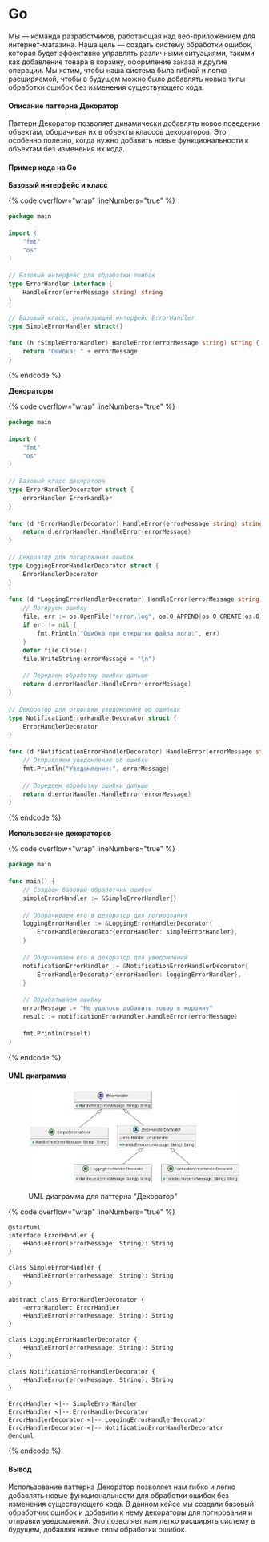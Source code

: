 # Go

Мы — команда разработчиков, работающая над веб-приложением для интернет-магазина. Наша цель — создать систему обработки ошибок, которая будет эффективно управлять различными ситуациями, такими как добавление товара в корзину, оформление заказа и другие операции. Мы хотим, чтобы наша система была гибкой и легко расширяемой, чтобы в будущем можно было добавлять новые типы обработки ошибок без изменения существующего кода.

#### Описание паттерна Декоратор

Паттерн Декоратор позволяет динамически добавлять новое поведение объектам, оборачивая их в объекты классов декораторов. Это особенно полезно, когда нужно добавить новые функциональности к объектам без изменения их кода.

#### Пример кода на Go

**Базовый интерфейс и класс**

{% code overflow="wrap" lineNumbers="true" %}
```go
package main

import (
	"fmt"
	"os"
)

// Базовый интерфейс для обработки ошибок
type ErrorHandler interface {
	HandleError(errorMessage string) string
}

// Базовый класс, реализующий интерфейс ErrorHandler
type SimpleErrorHandler struct{}

func (h *SimpleErrorHandler) HandleError(errorMessage string) string {
	return "Ошибка: " + errorMessage
}
```
{% endcode %}

**Декораторы**

{% code overflow="wrap" lineNumbers="true" %}
```go
package main

import (
	"fmt"
	"os"
)

// Базовый класс декоратора
type ErrorHandlerDecorator struct {
	errorHandler ErrorHandler
}

func (d *ErrorHandlerDecorator) HandleError(errorMessage string) string {
	return d.errorHandler.HandleError(errorMessage)
}

// Декоратор для логирования ошибок
type LoggingErrorHandlerDecorator struct {
	ErrorHandlerDecorator
}

func (d *LoggingErrorHandlerDecorator) HandleError(errorMessage string) string {
	// Логируем ошибку
	file, err := os.OpenFile("error.log", os.O_APPEND|os.O_CREATE|os.O_WRONLY, 0644)
	if err != nil {
		fmt.Println("Ошибка при открытии файла лога:", err)
	}
	defer file.Close()
	file.WriteString(errorMessage + "\n")

	// Передаем обработку ошибки дальше
	return d.errorHandler.HandleError(errorMessage)
}

// Декоратор для отправки уведомлений об ошибках
type NotificationErrorHandlerDecorator struct {
	ErrorHandlerDecorator
}

func (d *NotificationErrorHandlerDecorator) HandleError(errorMessage string) string {
	// Отправляем уведомление об ошибке
	fmt.Println("Уведомление:", errorMessage)

	// Передаем обработку ошибки дальше
	return d.errorHandler.HandleError(errorMessage)
}
```
{% endcode %}

**Использование декораторов**

{% code overflow="wrap" lineNumbers="true" %}
```go
package main

func main() {
	// Создаем базовый обработчик ошибок
	simpleErrorHandler := &SimpleErrorHandler{}

	// Оборачиваем его в декоратор для логирования
	loggingErrorHandler := &LoggingErrorHandlerDecorator{
		ErrorHandlerDecorator{errorHandler: simpleErrorHandler},
	}

	// Оборачиваем его в декоратор для уведомлений
	notificationErrorHandler := &NotificationErrorHandlerDecorator{
		ErrorHandlerDecorator{errorHandler: loggingErrorHandler},
	}

	// Обрабатываем ошибку
	errorMessage := "Не удалось добавить товар в корзину"
	result := notificationErrorHandler.HandleError(errorMessage)

	fmt.Println(result)
}
```
{% endcode %}

#### UML диаграмма

<figure><img src="../../../../../.gitbook/assets/image (1) (1) (1) (1) (1) (1) (1) (1) (1) (1) (1) (1) (1) (1) (1) (1) (1) (1) (1) (1) (1) (1) (1) (1) (1) (1) (1) (1) (1).png" alt=""><figcaption><p>UML диаграмма для паттерна "Декоратор"</p></figcaption></figure>

{% code overflow="wrap" lineNumbers="true" %}
```plantuml
@startuml
interface ErrorHandler {
    +HandleError(errorMessage: String): String
}

class SimpleErrorHandler {
    +HandleError(errorMessage: String): String
}

abstract class ErrorHandlerDecorator {
    -errorHandler: ErrorHandler
    +HandleError(errorMessage: String): String
}

class LoggingErrorHandlerDecorator {
    +HandleError(errorMessage: String): String
}

class NotificationErrorHandlerDecorator {
    +HandleError(errorMessage: String): String
}

ErrorHandler <|-- SimpleErrorHandler
ErrorHandler <|-- ErrorHandlerDecorator
ErrorHandlerDecorator <|-- LoggingErrorHandlerDecorator
ErrorHandlerDecorator <|-- NotificationErrorHandlerDecorator
@enduml
```
{% endcode %}

#### Вывод

Использование паттерна Декоратор позволяет нам гибко и легко добавлять новые функциональности для обработки ошибок без изменения существующего кода. В данном кейсе мы создали базовый обработчик ошибок и добавили к нему декораторы для логирования и отправки уведомлений. Это позволяет нам легко расширять систему в будущем, добавляя новые типы обработки ошибок.
